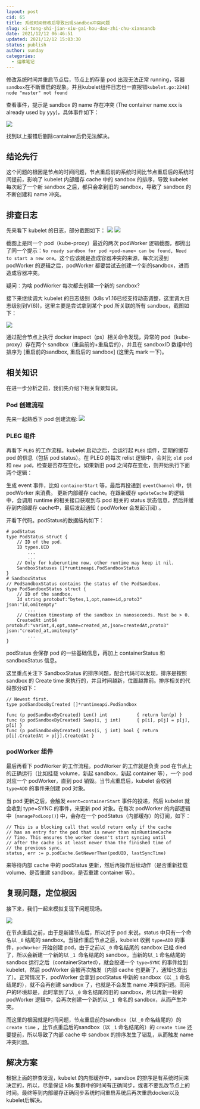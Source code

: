 ```yaml
---
layout: post
cid: 65
title: 系统时间修改后导致出现sandbox冲突问题
slug: xi-tong-shi-jian-xiu-gai-hou-dao-zhi-chu-xiansandb
date: 2021/12/12 06:46:51
updated: 2021/12/12 15:03:30
status: publish
author: sunday
categories:
  - 运维笔记
---
```



修改系统时间并重启节点后，节点上的存量 pod 出现无法正常 running，容器`sandbox`在不断重启的现象。并且kubelet组件日志也一直报错`kubelet.go:2248] node "master" not found`

查看事件，提示是 sandbox 的 name 存在冲突 (The container name xxx is already used by yyy)，具体事件如下：

![](https://oss.itan90.cn/2021/12/12/16392916682928.jpg)

找到以上报错后删除cantainer后仍无法解决。

<!--more-->

## 结论先行

这个问题的根因是节点的时间问题，节点重启前的系统时间比节点重启后的系统时间提前，影响了 kubelet 内部缓存 cache 中的 sandbox 的排序，导致 kubelet 每次起了一个新 sandbox 之后，都只会拿到旧的 sandbox，导致了 sandbox 的不断创建和 name 冲突。

## 排查日志
先来看下 kubelet 的日志，部分截图如下：
![](https://oss.itan90.cn/2021/12/12/16392919113114.jpg)
![](https://oss.itan90.cn/2021/12/12/16392919150315.jpg)


截图上是同一个 pod（kube-proxy）最近的两次 podWorker 逻辑截图，都抛出了同一个提示：`No ready sandbox for pod <pod-name> can be found, Need to start a new one`。这个应该就是造成容器冲突的来源，每次沉浸到 podWorker 的逻辑之后，podWorker 都要尝试去创建一个新的sandbox，进而造成容器冲突。

疑问：为啥 podWorker 每次都去创建一个新的 sandbox?

接下来继续调大 kubelet 的日志级别（k8s v1.16已经支持动态调整，这里调大日志级别到V(6))，这里主要是尝试拿到某个 pod 所关联的所有 sandbox，截图如下：

![](https://oss.itan90.cn/2021/12/12/16392919473165.jpg)


通过配合节点上执行 docker inspect（ps）相关命令发现，异常的 pod（kube-proxy）存在两个 sandbox（重启前的+重启后的），并且在 sandboxID 数组中的排序为 [重启前的sandbox, 重启后的 sandbox] (这里先 mark 一下)。

## 相关知识

在进一步分析之前，我们先介绍下相关背景知识。

### Pod 创建流程

先来一起熟悉下 pod 创建流程:
![](https://oss.itan90.cn/2021/12/12/16392919591020.jpg)



### PLEG 组件

再看下 `PLEG` 的工作流程。kubelet 启动之后，会运行起 `PLEG` 组件，定期的缓存 pod 的信息（包括 pod status）。在 PLEG 的每次 relist 逻辑中，会对比 `old pod` 和 `new pod`，检查是否存在变化，如果新旧 pod 之间存在变化，则开始执行下面两个逻辑：

生成 event 事件，比如 `containerStart` 等，最后再投递到 `eventChannel` 中，供 podWorker 来消费。
更新内部缓存 cache。在跟新缓存 `updateCache` 的逻辑中，会调用 runtime 的相关接口获取到与 pod 相关的 status 状态信息，然后并缓存到内部缓存 cache中，最后发起通知 ( podWorker 会发起订阅) 。

开看下代码。podStatus的数据结构如下：

```
# podStatus
type PodStatus struct {
	// ID of the pod.
	ID types.UID
        ...
        ...
	// Only for kuberuntime now, other runtime may keep it nil.
	SandboxStatuses []*runtimeapi.PodSandboxStatus
}
# SandboxStatus
// PodSandboxStatus contains the status of the PodSandbox.
type PodSandboxStatus struct {
	// ID of the sandbox.
	Id string protobuf:"bytes,1,opt,name=id,proto3" json:"id,omitempty"
        ...
	// Creation timestamp of the sandbox in nanoseconds. Must be > 0.
	CreatedAt int64 protobuf:"varint,4,opt,name=created_at,json=createdAt,proto3" json:"created_at,omitempty"
        ...
}

```
podStatus 会保存 pod 的一些基础信息，再加上 containerStatus 和 sandboxStatus 信息。

这里重点关注下 SandboxStatus 的排序问题，配合代码可以发现，排序是按照 sandbox 的 Create time 来执行的，并且时间越新，位置越靠前。排序相关的代码部分如下：

```
// Newest first.
type podSandboxByCreated []*runtimeapi.PodSandbox

func (p podSandboxByCreated) Len() int           { return len(p) }
func (p podSandboxByCreated) Swap(i, j int)      { p[i], p[j] = p[j], p[i] }
func (p podSandboxByCreated) Less(i, j int) bool { return p[i].CreatedAt > p[j].CreatedAt }
```

### podWorker 组件

最后再看下 podWorker 的工作流程。podWorker 的工作就是负责 pod 在节点上的正确运行（比如挂载 volume，新起 sandbox，新起 container 等），一个 pod 对应一个 podWorker，直到 pod 销毁。当节点重启后，kubelet 会收到 `type=ADD` 的事件来创建 pod 对象。

当 pod 更新之后，会触发 `event=containerStart` 事件的投递，然后 kubelet 就会收到 type=SYNC 的事件，来更新 pod 对象。在每次 podWorker 的内部逻辑中（`managePodLoop()`) 中，会存在一个 podStatus（内部缓存）的订阅，如下：

```
// This is a blocking call that would return only if the cache
// has an entry for the pod that is newer than minRuntimeCache
// Time. This ensures the worker doesn't start syncing until
// after the cache is at least newer than the finished time of
// the previous sync.
status, err := p.podCache.GetNewerThan(podUID, lastSyncTime)
```

来等待内部 cache 中的 podStatus 更新，然后再操作后续动作（是否重新挂载 volume、是否重建 sandbox，是否重建 container 等）。

## 复现问题，定位根因


接下来，我们一起来模拟复现下问题现场。

![](https://oss.itan90.cn/2021/12/12/16392921721528.jpg)

在节点重启之前，由于是新建节点后，所以对于 pod 来说，status 中只有一个命名以 `_0` 结尾的 sandbox。当操作重启节点之后，kubelet 收到 `type=ADD` 的事件，`podWorker` 开始创建 pod，由于之前以 `_0` 命名结尾的 sandbox 已经 died 了，所以会新建一个新的以 `_1 `命名结尾的 sandbox，当新的以`_1` 命名结尾的 sandbox 运行之后（containerStarted），就会投递一个 `type=SYNC` 的事件给到 kubelet，然后 podWorker 会被再次触发（内部 cache 也更新了，通知也发出了）。正常情况下，podWorker 会拿到 podStatus 中新的 sandbox（以 `_1` 命名结尾的），就不会再创建 sandbox 了，也就是不会发生 name 冲突的问题。而用户的环境却是，此时拿到了以 `_0` 命名结尾的旧的 sandbox，所以再新一轮的 podWorker 逻辑中，会再次创建一个新的以 `_1 `命名的 sandbox，从而产生冲突。

而这里的根因就是时间问题，节点重启前的sandbox（以 `_0` 命名结尾的）的 `create time` ，比节点重启后的sandbox（以 `_1` 命名结尾的）的 `create time` 还要提前，所以导致了内部 cache 中 sandbox 的排序发生了错乱，从而触发 name 冲突问题。

## 解决方案

根据上面的排查发现，kubelet 的内部缓存中，sandbox 的排序是有系统时间来决定的，所以，尽量保证 k8s 集群中的时间有正确同步，或者不要乱改节点上的时间。最终等到内部缓存正确同步系统时间重启系统后再次重启docker以及kubelet后解决。